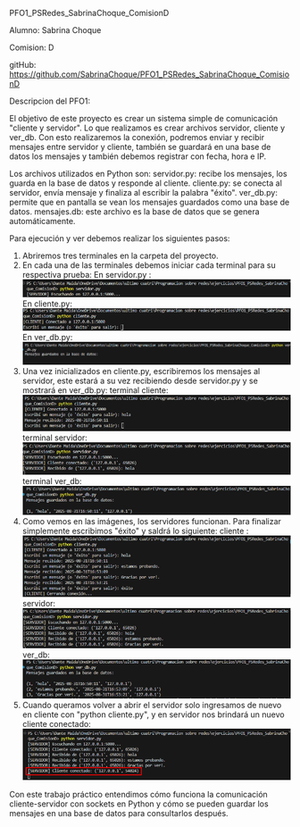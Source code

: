 PFO1_PSRedes_SabrinaChoque_ComisionD

Alumno: Sabrina Choque

Comision: D

gitHub: https://github.com/SabrinaChoque/PFO1_PSRedes_SabrinaChoque_ComisionD


Descripcion del PFO1:

El objetivo de este proyecto es crear un sistema simple de comunicación "cliente y servidor". Lo que realizamos es crear archivos servidor, cliente y ver_db. 
Con esto realizaremos la conexión, podremos enviar y recibir mensajes entre servidor y cliente, también se guardará en una base de datos los mensajes y también debemos registrar con fecha, hora e IP.

Los archivos utilizados en Python son:
servidor.py: recibe los mensajes, los guarda en la base de datos y responde al cliente.
cliente.py: se conecta al servidor, envía mensaje y finaliza al escribir la palabra "éxito".
ver_db.py: permite que en pantalla se vean los mensajes guardados como una base de datos.
mensajes.db: este archivo es la base de datos que se genera automáticamente.

Para ejecución y ver debemos realizar los siguientes pasos:
1. Abriremos tres terminales en la carpeta del proyecto.
2. En cada una de las terminales debemos iniciar cada terminal para su respectiva prueba:
En servidor.py :
![servidor]({B6D87536-B228-4050-B122-B558D21F754D}.png)
En cliente.py:
![cliente]({1A288818-0EB9-4895-B705-7136A0A8D4FC}.png)
En ver_db.py:
![ver_db ]({D451958D-DFDA-418D-A3CF-9615AD7809BD}.png)
3. Una vez inicializados en cliente.py, escribiremos los mensajes al servidor, este estará a su vez recibiendo desde servidor.py y se mostrará en ver_db.py:
terminal cliente:
![hola_cliente]({03686B85-BB08-4A5E-A75D-5BF9041A5B86}.png)
terminal servidor:
![respuesta_servidor]({5C665711-CDCD-4583-B7A8-3E6842780592}.png)
terminal ver_db:
![mensajeGuardado_ver_db]({EE32B788-B370-4DEE-883F-8F4028A7D067}.png)
4. Como vemos en las imágenes, los servidores funcionan. Para finalizar simplemente escribimos "éxito" y saldrá lo siguiente:
cliente :
![interactuandoYfinalizando_cliente]({47E3D740-E835-427E-85E3-FE2CCEAB630D}.png)
servidor:
![ultimasInteracciones_servidor]({01F62F1A-6261-4841-91E7-A26F6B924CE4}.png)
ver_db:
![mensajesGuardados_ver_db]({4FFDF837-6A95-4CF8-8BF6-84E1C7F96954}.png)
5. Cuando queramos volver a abrir el servidor solo ingresamos de nuevo en cliente con "python cliente.py", y en servidor nos brindará un nuevo cliente conectado:
![nuevo_clienteEnServidor](image.png)

Con este trabajo práctico entendimos cómo funciona la comunicación cliente-servidor con sockets en Python y cómo se pueden guardar los mensajes en una base de datos para consultarlos después.